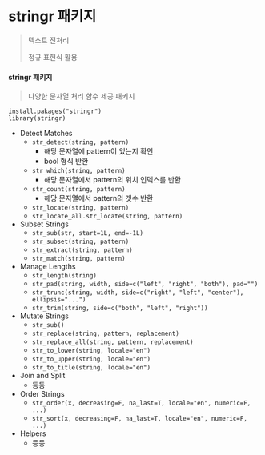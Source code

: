# stringr 패키지

> 텍스트 전처리
>
>  정규 표현식 활용

#### stringr 패키지

>다양한 문자열 처리 함수 제공 패키지

```
install.pakages("stringr")
library(stringr)
```

* Detect Matches
  * `str_detect(string, pattern)`
    * 해당 문자열에 pattern이 있는지 확인
    * bool 형식 반환
  * `str_which(string, pattern)`
    * 해당 문자열에서 pattern의 위치 인덱스를 반환
  * `str_count(string, pattern)`
    * 해당 문자열에서 pattern의 갯수 반환
  * `str_locate(string, pattern)`
  * `str_locate_all.str_locate(string, pattern)`
* Subset Strings
  * `str_sub(str, start=1L, end=-1L)`
  * `str_subset(string, pattern)`
  * `str_extract(string, pattern)`
  * `str_match(string, pattern)`
* Manage Lengths
  * `str_length(string)`
  * `str_pad(string, width, side=c("left", "right", "both"), pad="")`
  * `str_trunc(string, width, side=c("right", "left", "center"), ellipsis="...")`
  * `str_trim(string, side=c("both", "left", "right"))`
* Mutate Strings
  * `str_sub()`
  * `str_replace(string, pattern, replacement)`
  * `str_replace_all(string, pattern, replacement)`
  * `str_to_lower(string, locale="en")`
  * `str_to_upper(string, locale="en")`
  * `str_to_title(string, locale="en")`
* Join and Split
  * 등등
* Order Strings
  * `str_order(x, decreasing=F, na_last=T, locale="en", numeric=F, ...)`
  * `str_sort(x, decreasing=F, na_last=T, locale="en", numeric=F, ...)`
* Helpers
  * 등등